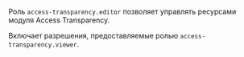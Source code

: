 Роль `access-transparency.editor` позволяет управлять ресурсами модуля Access Transparency.

Включает разрешения, предоставляемые ролью `access-transparency.viewer`.